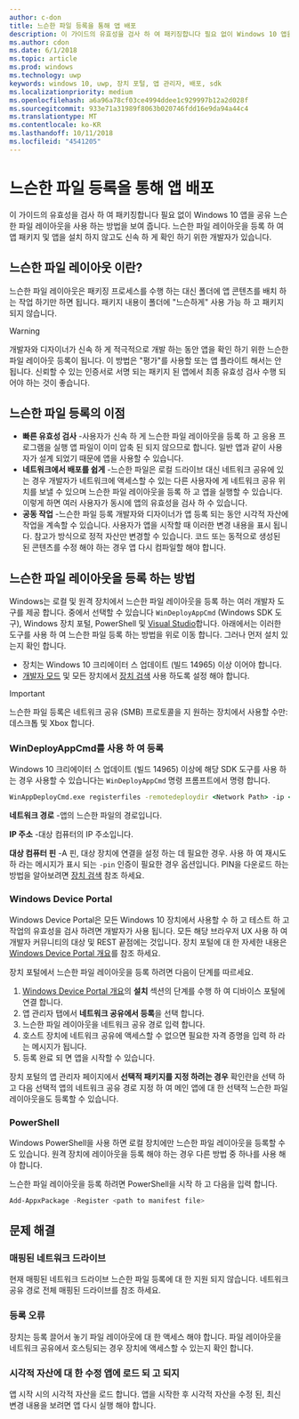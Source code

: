 ```yaml
---
author: c-don
title: 느슨한 파일 등록을 통해 앱 배포
description: 이 가이드의 유효성을 검사 하 여 패키징합니다 필요 없이 Windows 10 앱을 공유 느슨한 파일 레이아웃을 사용 하는 방법을 보여 줍니다.
ms.author: cdon
ms.date: 6/1/2018
ms.topic: article
ms.prod: windows
ms.technology: uwp
keywords: windows 10, uwp, 장치 포털, 앱 관리자, 배포, sdk
ms.localizationpriority: medium
ms.openlocfilehash: a6a96a78cf03ce4994ddee1c929997b12a2d028f
ms.sourcegitcommit: 933e71a31989f8063b020746fdd16e9da94a44c4
ms.translationtype: MT
ms.contentlocale: ko-KR
ms.lasthandoff: 10/11/2018
ms.locfileid: "4541205"
---
```

# <a name="deploy-an-app-through-loose-file-registration"></a>느슨한 파일 등록을 통해 앱 배포 

이 가이드의 유효성을 검사 하 여 패키징합니다 필요 없이 Windows 10 앱을 공유 느슨한 파일 레이아웃을 사용 하는 방법을 보여 줍니다. 느슨한 파일 레이아웃을 등록 하 여 앱 패키지 및 앱을 설치 하지 않고도 신속 하 게 확인 하기 위한 개발자가 있습니다. 

## <a name="what-is-a-loose-file-layout"></a>느슨한 파일 레이아웃 이란?

느슨한 파일 레이아웃은 패키징 프로세스를 수행 하는 대신 폴더에 앱 콘텐츠를 배치 하는 작업 하기만 하면 됩니다. 패키지 내용이 폴더에 "느슨하게" 사용 가능 하 고 패키지 되지 않습니다. 

> [!WARNING]
> 개발자와 디자이너가 신속 하 게 적극적으로 개발 하는 동안 앱을 확인 하기 위한 느슨한 파일 레이아웃 등록이 됩니다. 이 방법은 "평가"를 사용할 또는 앱 플라이트 해서는 안 됩니다. 신뢰할 수 있는 인증서로 서명 되는 패키지 된 앱에서 최종 유효성 검사 수행 되어야 하는 것이 좋습니다. 

## <a name="advantages-of-loose-file-registration"></a>느슨한 파일 등록의 이점

- **빠른 유효성 검사** -사용자가 신속 하 게 느슨한 파일 레이아웃을 등록 하 고 응용 프로그램을 실행 앱 파일이 이미 압축 된 되지 않으므로 합니다. 일반 앱과 같이 사용자가 설계 되었기 때문에 앱을 사용할 수 있습니다. 
- **네트워크에서 배포를 쉽게** -느슨한 파일은 로컬 드라이브 대신 네트워크 공유에 있는 경우 개발자가 네트워크에 액세스할 수 있는 다른 사용자에 게 네트워크 공유 위치를 보낼 수 있으며 느슨한 파일 레이아웃을 등록 하 고 앱을 실행할 수 있습니다. 이렇게 하면 여러 사용자가 동시에 앱의 유효성을 검사 하 수 있습니다. 
- **공동 작업** -느슨한 파일 등록 개발자와 디자이너가 앱 등록 되는 동안 시각적 자산에 작업을 계속할 수 있습니다. 사용자가 앱을 시작할 때 이러한 변경 내용을 표시 됩니다. 참고가 방식으로 정적 자산만 변경할 수 있습니다. 코드 또는 동적으로 생성된 된 콘텐츠를 수정 해야 하는 경우 앱 다시 컴파일할 해야 합니다.

## <a name="how-to-register-a-loose-file-layout"></a>느슨한 파일 레이아웃을 등록 하는 방법

Windows는 로컬 및 원격 장치에서 느슨한 파일 레이아웃을 등록 하는 여러 개발자 도구를 제공 합니다. 중에서 선택할 수 있습니다 `WinDeployAppCmd` (Windows SDK 도구), Windows 장치 포털, PowerShell 및 [Visual Studio](https://docs.microsoft.com/windows/uwp/debug-test-perf/deploying-and-debugging-uwp-apps#register-layout-from-network)합니다. 아래에서는 이러한 도구를 사용 하 여 느슨한 파일 등록 하는 방법을 위로 이동 합니다. 그러나 먼저 설치 있는지 확인 합니다.

- 장치는 Windows 10 크리에이터 스 업데이트 (빌드 14965) 이상 이어야 합니다.
- [개발자 모드](https://msdn.microsoft.com/windows/uwp/get-started/enable-your-device-for-development) 및 모든 장치에서 [장치 검색](https://docs.microsoft.com/en-us/windows/uwp/get-started/enable-your-device-for-development#device-discovery) 사용 하도록 설정 해야 합니다.

> [!IMPORTANT]
> 느슨한 파일 등록은 네트워크 공유 (SMB) 프로토콜을 지 원하는 장치에서 사용할 수만: 데스크톱 및 Xbox 합니다. 

### <a name="register-with-windeployappcmd"></a>WinDeployAppCmd를 사용 하 여 등록

Windows 10 크리에이터 스 업데이트 (빌드 14965) 이상에 해당 SDK 도구를 사용 하는 경우 사용할 수 있습니다는 `WinDeployAppCmd` 명령 프롬프트에서 명령 합니다.

```cmd
WinAppDeployCmd.exe registerfiles -remotedeploydir <Network Path> -ip <IP Address> -pin <target machine PIN>
```

**네트워크 경로** -앱의 느슨한 파일의 경로입니다.

**IP 주소** -대상 컴퓨터의 IP 주소입니다.

**대상 컴퓨터 핀** -A 핀, 대상 장치에 연결을 설정 하는 데 필요한 경우. 사용 하 여 재시도 하 라는 메시지가 표시 되는 `-pin` 인증이 필요한 경우 옵션입니다. PIN을 다운로드 하는 방법을 알아보려면 [장치 검색](https://docs.microsoft.com/windows/uwp/get-started/enable-your-device-for-development#device-discovery) 참조 하세요.

### <a name="windows-device-portal"></a>Windows Device Portal

Windows Device Portal은 모든 Windows 10 장치에서 사용할 수 하 고 테스트 하 고 작업의 유효성을 검사 하려면 개발자가 사용 됩니다. 모든 해당 브라우저 UX 사용 하 여 개발자 커뮤니티의 대상 및 REST 끝점에는 것입니다. 장치 포털에 대 한 자세한 내용은 [Windows Device Portal 개요](device-portal.md)를 참조 하세요.

장치 포털에서 느슨한 파일 레이아웃을 등록 하려면 다음이 단계를 따르세요.

1. [Windows Device Portal 개요](device-portal.md)의 **설치** 섹션의 단계를 수행 하 여 디바이스 포털에 연결 합니다.
1. 앱 관리자 탭에서 **네트워크 공유에서 등록**을 선택 합니다.
1. 느슨한 파일 레이아웃을 네트워크 공유 경로 입력 합니다. 
1. 호스트 장치에 네트워크 공유에 액세스할 수 없으면 필요한 자격 증명을 입력 하 라는 메시지가 됩니다.
1. 등록 완료 되 면 앱을 시작할 수 있습니다.

장치 포털의 앱 관리자 페이지에서 **선택적 패키지를 지정 하려는 경우** 확인란을 선택 하 고 다음 선택적 앱의 네트워크 공유 경로 지정 하 여 메인 앱에 대 한 선택적 느슨한 파일 레이아웃을도 등록할 수 있습니다. 

### <a name="powershell"></a>PowerShell 

Windows PowerShell을 사용 하면 로컬 장치에만 느슨한 파일 레이아웃을 등록할 수도 있습니다. 원격 장치에 레이아웃을 등록 해야 하는 경우 다른 방법 중 하나를 사용 해야 합니다. 

느슨한 파일 레이아웃을 등록 하려면 PowerShell을 시작 하 고 다음을 입력 합니다.

```PowerShell
Add-AppxPackage -Register <path to manifest file>
```

## <a name="troubleshooting"></a>문제 해결

### <a name="mapped-network-drives"></a>매핑된 네트워크 드라이브
현재 매핑된 네트워크 드라이브 느슨한 파일 등록에 대 한 지원 되지 않습니다. 네트워크 공유 경로 전체 매핑된 드라이브를 참조 하세요.

### <a name="registration-failure"></a>등록 오류
장치는 등록 끌어서 놓기 파일 레이아웃에 대 한 액세스 해야 합니다. 파일 레이아웃을 네트워크 공유에서 호스팅되는 경우 장치에 액세스할 수 있는지 확인 합니다. 

### <a name="modifications-to-visual-assets-arent-being-loaded-in-the-app"></a>시각적 자산에 대 한 수정 앱에 로드 되 고 되지 
앱 시작 시의 시각적 자산을 로드 합니다. 앱을 시작한 후 시각적 자산을 수정 된, 최신 변경 내용을 보려면 앱 다시 실행 해야 합니다.